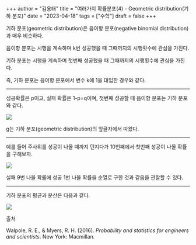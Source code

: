 +++
author = "김용태"
title = "여러가지 확률분포(4) - Geometric distribution(기하 분포)"
date = "2023-04-18"
tags = ["수학"]
draft = false
+++

기하 분포(geometric distribution)은 음이항 분포(negative binomial distribution)과 매우 비슷하다.



음이항 분포는 시행을 계속하며 k번 성공했을 때 그때까지의 시행횟수에 관심을 가진다.

기하 분포는 시행을 계속하며 첫번째 성공했을 때 그때까지의 시행횟수에 관심을 가진다.



즉, 기하 분포는 음이항 분포에서 변수 k에 1을 대입한 경우와 같다.

---

성공확률은 p이고, 실패 확률은 1-p=q이며, 첫번째 성공할 때 음이항 분포는 기하 분포와 같다.

![](https://cdn.hashnode.com/res/hashnode/image/upload/v1681691135715/0ba0d20a-45b0-484f-9601-9c2919eb9a36.png)

g는 기하 분포(geometric distribution)의 앞글자에서 따왔다.

---

예를 들어 주사위를 성공이 나올 때까지 던지다가 10번째에서 첫번째 성공이 나올 확률을 구해보자.

![](https://cdn.hashnode.com/res/hashnode/image/upload/v1681691144685/c66e8f8f-aec7-4b51-a527-a8c4387ea56d.png)

실패 9번 나올 확률에 성공 1번 나올 확률을 순열로 구한 것과 같음을 관찰할 수 있다.

---

기하 분포의 평균과 분산은 다음과 같다.

![](https://cdn.hashnode.com/res/hashnode/image/upload/v1681691150287/1f70e81f-3e2e-4f0f-89c7-489d79f7e562.png)

출처

Walpole, R. E., & Myers, R. H. (2016). *Probability and statistics for engineers and scientists*. New York: Macmillan.